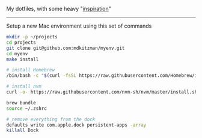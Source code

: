 My dotfiles, with some heavy "[inspiration](https://github.com/mastermatt/myenv)" 

---

Setup a new Mac environment using this set of commands

```bash
mkdir -p ~/projects
cd projects
git clone git@github.com:mdkitzman/myenv.git
cd myenv
make install

# install Homebrew
/bin/bash -c "$(curl -fsSL https://raw.githubusercontent.com/Homebrew/install/HEAD/install.sh)"

# install nvm
curl -o- https://raw.githubusercontent.com/nvm-sh/nvm/master/install.sh | bash

brew bundle
source ~/.zshrc

# remove everything from the dock
defaults write com.apple.dock persistent-apps -array
killall Dock
```

